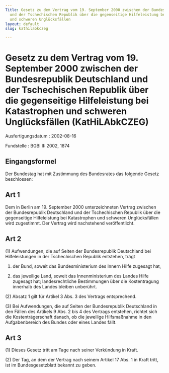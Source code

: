 ```yaml
---
Title: Gesetz zu dem Vertrag vom 19. September 2000 zwischen der Bundesrepublik Deutschland
  und der Tschechischen Republik über die gegenseitige Hilfeleistung bei Katastrophen
  und schweren Unglücksfällen
layout: default
slug: kathilabkczeg

---
```


# Gesetz zu dem Vertrag vom 19. September 2000 zwischen der Bundesrepublik Deutschland und der Tschechischen Republik über die gegenseitige Hilfeleistung bei Katastrophen und schweren Unglücksfällen (KatHiLAbkCZEG)

Ausfertigungsdatum
:   2002-08-16

Fundstelle
:   BGBl II: 2002, 1874



## Eingangsformel

Der Bundestag hat mit Zustimmung des Bundesrates das folgende Gesetz
beschlossen:


## Art 1

Dem in Berlin am 19. September 2000 unterzeichneten Vertrag zwischen
der Bundesrepublik Deutschland und der Tschechischen Republik über die
gegenseitige Hilfeleistung bei Katastrophen und schweren
Unglücksfällen wird zugestimmt. Der Vertrag wird nachstehend
veröffentlicht.


## Art 2

(1) Aufwendungen, die auf Seiten der Bundesrepublik Deutschland bei
Hilfeleistungen in der Tschechischen Republik entstehen, trägt

1.  der Bund, soweit das Bundesministerium des Innern Hilfe zugesagt hat,


2.  das jeweilige Land, soweit das Innenministerium des Landes Hilfe
    zugesagt hat; landesrechtliche Bestimmungen über die Kostentragung
    innerhalb des Landes bleiben unberührt.




(2) Absatz 1 gilt für Artikel 3 Abs. 3 des Vertrags entsprechend.

(3) Bei Aufwendungen, die auf Seiten der Bundesrepublik Deutschland in
den Fällen des Artikels 9 Abs. 2 bis 4 des Vertrags entstehen, richtet
sich die Kostenträgerschaft danach, ob die jeweilige Hilfsmaßnahme in
den Aufgabenbereich des Bundes oder eines Landes fällt.


## Art 3

(1) Dieses Gesetz tritt am Tage nach seiner Verkündung in Kraft.

(2) Der Tag, an dem der Vertrag nach seinem Artikel 17 Abs. 1 in Kraft
tritt, ist im Bundesgesetzblatt bekannt zu geben.

